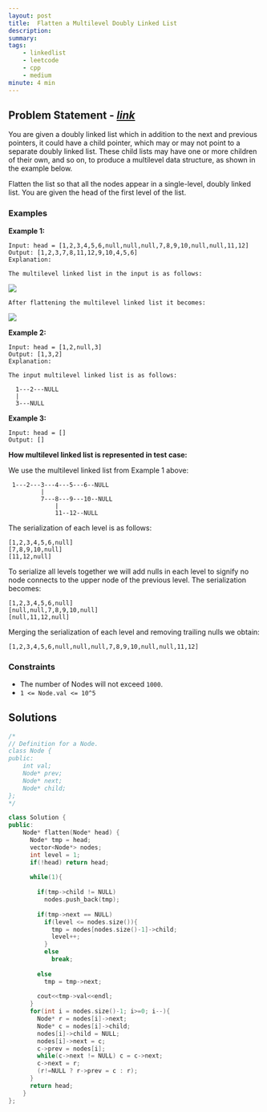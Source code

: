 ```yaml
---
layout: post
title:  Flatten a Multilevel Doubly Linked List
description: 
summary: 
tags:
    - linkedlist
    - leetcode
    - cpp
    - medium
minute: 4 min
---
```


## Problem Statement - [*link*](https://leetcode.com/problems/flatten-a-multilevel-doubly-linked-list/)
You are given a doubly linked list which in addition to the next and previous pointers, it could have a child pointer, which may or may not point to a separate doubly linked list. These child lists may have one or more children of their own, and so on, to produce a multilevel data structure, as shown in the example below.

Flatten the list so that all the nodes appear in a single-level, doubly linked list. You are given the head of the first level of the list.


### Examples

**Example 1:**  
```
Input: head = [1,2,3,4,5,6,null,null,null,7,8,9,10,null,null,11,12]
Output: [1,2,3,7,8,11,12,9,10,4,5,6]
Explanation:

The multilevel linked list in the input is as follows:
```
<img src="https://assets.leetcode.com/uploads/2018/10/12/multilevellinkedlist.png">   

``` 
After flattening the multilevel linked list it becomes: 
```   

<img src="https://assets.leetcode.com/uploads/2018/10/12/multilevellinkedlistflattened.png">

**Example 2:**  
```
Input: head = [1,2,null,3]
Output: [1,3,2]
Explanation:

The input multilevel linked list is as follows:

  1---2---NULL
  |
  3---NULL
```

**Example 3:**  
```
Input: head = []
Output: []
```

**How multilevel linked list is represented in test case:**

We use the multilevel linked list from Example 1 above:
```
 1---2---3---4---5---6--NULL
         |
         7---8---9---10--NULL
             |
             11--12--NULL
```
The serialization of each level is as follows:

```
[1,2,3,4,5,6,null]
[7,8,9,10,null]
[11,12,null]
```
To serialize all levels together we will add nulls in each level to signify no node connects to the upper node of the previous level. The serialization becomes:

```
[1,2,3,4,5,6,null]
[null,null,7,8,9,10,null]
[null,11,12,null]
```

Merging the serialization of each level and removing trailing nulls we obtain:

`[1,2,3,4,5,6,null,null,null,7,8,9,10,null,null,11,12]`

### Constraints
+ The number of Nodes will not exceed `1000`.
+ `1 <= Node.val <= 10^5`


## Solutions

```cpp
/*
// Definition for a Node.
class Node {
public:
    int val;
    Node* prev;
    Node* next;
    Node* child;
};
*/

class Solution {
public:
    Node* flatten(Node* head) {
      Node* tmp = head;
      vector<Node*> nodes;
      int level = 1;
      if(!head) return head;
      
      while(1){
        
        if(tmp->child != NULL)
          nodes.push_back(tmp);
          
        if(tmp->next == NULL)
          if(level <= nodes.size()){
            tmp = nodes[nodes.size()-1]->child;
            level++;
          }
          else
            break;
        
        else
          tmp = tmp->next;
        
        cout<<tmp->val<<endl;
      }
      for(int i = nodes.size()-1; i>=0; i--){
        Node* r = nodes[i]->next;
        Node* c = nodes[i]->child;
        nodes[i]->child = NULL;
        nodes[i]->next = c;
        c->prev = nodes[i];
        while(c->next != NULL) c = c->next;
        c->next = r;
        (r!=NULL ? r->prev = c : r);
      }
      return head;
    }
};
```


